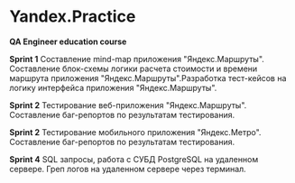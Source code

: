 # Yandex.Practice

**QA Engineer education course**

**Sprint 1**
Составление mind-map приложения "Яндекс.Маршруты". Составление блок-схемы логики расчета стоимости и времени маршрута приложения "Яндекс.Маршруты".Разработка тест-кейсов на логику интерфейса приложения "Яндекс.Маршруты".

**Sprint 2**
Тестирование веб-приложения "Яндекс.Маршруты". Составление баг-репортов по результатам тестирования.

**Sprint 2**
Тестирование мобильного приложения "Яндекс.Метро". Составление баг-репортов по результатам тестирования.

**Sprint 4**
SQL запросы, работа с СУБД PostgreSQL на удаленном сервере. Греп логов на удаленном сервере через терминал.
